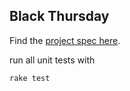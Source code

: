 ## Black Thursday

Find the [project spec here](https://github.com/turingschool/curriculum/blob/master/source/projects/black_thursday.markdown).

run all unit tests with

`rake test`
